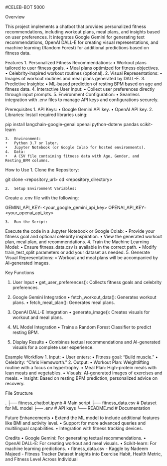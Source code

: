 #CELEB-BOT 5000

Overview

This project implements a chatbot that provides personalized fitness recommendations, including workout plans, meal plans, and insights based on user preferences. It integrates Google Gemini for generating text recommendations, OpenAI DALL-E for creating visual representations, and machine learning (Random Forest) for additional predictions based on fitness data.

Features
	1.	Personalized Fitness Recommendations:
	•	Workout plans tailored to user fitness goals.
	•	Meal plans optimized for fitness objectives.
	•	Celebrity-inspired workout routines (optional).
	2.	Visual Representations:
	•	Images of workout routines and meal plans generated by DALL-E.
	3.	Predictive Insights:
	•	ML-based prediction of resting BPM based on age and fitness data.
	4.	Interactive User Input:
	•	Collect user preferences directly through input prompts.
	5.	Environment Configuration:
	•	Seamless integration with .env files to manage API keys and configurations securely.

Prerequisites
	1.	API Keys:
	•	Google Gemini API key.
	•	OpenAI API key.
	2.	Libraries:
Install required libraries using:

pip install langchain-google-genai openai python-dotenv pandas scikit-learn


	3.	Environment:
	•	Python 3.7 or later.
	•	Jupyter Notebook (or Google Colab for hosted environments).
	4.	Data:
	•	A CSV file containing fitness data with Age, Gender, and Resting_BPM columns.

How to Use
	1.	Clone the Repository:

git clone <repository_url>
cd <repository_directory>


	2.	Setup Environment Variables:
Create a .env file with the following:

GEMINI_API_KEY=<your_google_gemini_api_key>
OPENAI_API_KEY=<your_openai_api_key>


	3.	Run the Script:
Execute the code in a Jupyter Notebook or Google Colab:
	•	Provide your fitness goal and optional celebrity inspiration.
	•	View the generated workout plan, meal plan, and recommendations.
	4.	Train the Machine Learning Model:
	•	Ensure fitness_data.csv is available in the correct path.
	•	Modify train_test_split parameters or add your dataset as needed.
	5.	Generate Visual Representations:
	•	Workout and meal plans will be accompanied by AI-generated images.

Key Functions

1. User Input
	•	get_user_preferences(): Collects fitness goals and celebrity preferences.

2. Google Gemini Integration
	•	fetch_workout_data(): Generates workout plans.
	•	fetch_meal_plan(): Generates meal plans.

3. OpenAI DALL-E Integration
	•	generate_image(): Creates visuals for workout and meal plans.

4. ML Model Integration
	•	Trains a Random Forest Classifier to predict resting BPM.

5. Display Results
	•	Combines textual recommendations and AI-generated visuals for a complete user experience.

Example Workflow
	1.	Input:
	•	User enters:
	•	Fitness goal: “Build muscle.”
	•	Celebrity: “Chris Hemsworth.”
	2.	Output:
	•	Workout Plan: Weightlifting routine with a focus on hypertrophy.
	•	Meal Plan: High-protein meals with lean meats and vegetables.
	•	Visuals: AI-generated images of exercises and meals.
	•	Insight: Based on resting BPM prediction, personalized advice on recovery.

File Structure

.
├── fitness_chatbot.ipynb   # Main script
├── fitness_data.csv        # Dataset for ML model
├── .env                    # API keys
└── README.md               # Documentation

Future Enhancements
	•	Extend the ML model to include additional features like BMI and activity level.
	•	Support for more advanced queries and multilingual capabilities.
	•	Integration with fitness tracking devices.

Credits
	•	Google Gemini: For generating textual recommendations.
	•	OpenAI DALL-E: For creating workout and meal visuals.
	•	Scikit-learn: For machine learning predictions.
 	•	fitness_data.csv - Kaggle by Nadeem Majeed - Fitness Tracker Dataset
Insights into Exercise Habit, Health Metric, and Fitness Level Across Individual